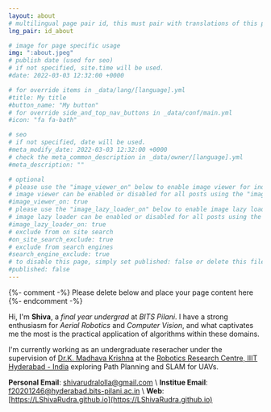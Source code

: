 ```yaml
---
layout: about
# multilingual page pair id, this must pair with translations of this page. (This name must be unique)
lng_pair: id_about

# image for page specific usage
img: ":about.jpeg"
# publish date (used for seo)
# if not specified, site.time will be used.
#date: 2022-03-03 12:32:00 +0000

# for override items in _data/lang/[language].yml
#title: My title
#button_name: "My button"
# for override side_and_top_nav_buttons in _data/conf/main.yml
#icon: "fa fa-bath"

# seo
# if not specified, date will be used.
#meta_modify_date: 2022-03-03 12:32:00 +0000
# check the meta_common_description in _data/owner/[language].yml
#meta_description: ""

# optional
# please use the "image_viewer_on" below to enable image viewer for individual pages or posts (_posts/ or [language]/_posts folders).
# image viewer can be enabled or disabled for all posts using the "image_viewer_posts: true" setting in _data/conf/main.yml.
#image_viewer_on: true
# please use the "image_lazy_loader_on" below to enable image lazy loader for individual pages or posts (_posts/ or [language]/_posts folders).
# image lazy loader can be enabled or disabled for all posts using the "image_lazy_loader_posts: true" setting in _data/conf/main.yml.
#image_lazy_loader_on: true
# exclude from on site search
#on_site_search_exclude: true
# exclude from search engines
#search_engine_exclude: true
# to disable this page, simply set published: false or delete this file
#published: false
---
```


{%- comment -%} Please delete below and place your page content here {%- endcomment -%}


Hi, I'm **Shiva**, a *final year undergrad* at *BITS Pilani*. I have a strong enthusiasm for *Aerial Robotics* and *Computer Vision*, and what captivates me the most is the practical application of algorithms within these domains.

I'm currently working as an undergraduate reseracher under the supervision of [Dr.K. Madhava Krishna](https://robotics.iiit.ac.in/faculty_mkrishna/) at the [Robotics Research Centre, IIIT Hyderabad - India](https://robotics.iiit.ac.in//) exploring Path Planning and SLAM for UAVs.


<!-- **CV**: [Google Drive Link](https://drive.google.com/file/d/1LYTDRyFuUPKfe1H1_sCX-ffLA0Csu08k/view?usp=sharing)  -->

<!--**CV**: [Google Drive Link](https://drive.google.com/file/d/1G_3FIA0rCt7_YYm5kt6Rej2kVYASRaxR/view?usp=sharing)  -->

<!--Extended CV (Web Version):  -->

**Personal Email**: shivarudralolla@gmail.com \\
**Institue Email**: f20201246@hyderabad.bits-pilani.ac.in \\
**Web**: [https://LShivaRudra.github.io](https://LShivaRudra.github.io) 
